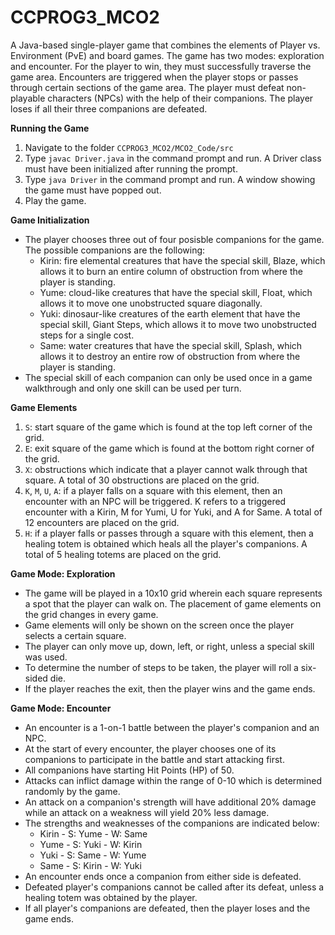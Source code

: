 # CCPROG3_MCO2

A Java-based single-player game that combines the elements of Player vs. Environment (PvE) and board games. The game has two modes: exploration and encounter. For the player to win, they must successfully traverse the game area. Encounters are triggered when the player stops or passes through certain sections of the game area. The player must defeat non-playable characters (NPCs) with the help of their companions. The player loses if all their three companions are defeated.

**Running the Game**
1. Navigate to the folder `CCPROG3_MCO2/MCO2_Code/src`
2. Type `javac Driver.java` in the command prompt and run. A Driver class must have been initialized after running the prompt.
3. Type `java Driver` in the command prompt and run. A window showing the game must have popped out.
4. Play the game.

**Game Initialization**
- The player chooses three out of four posisble companions for the game. The possible companions are the following:
  - Kirin: fire elemental creatures that have the special skill, Blaze, which allows it to burn an entire column of obstruction from where the player is standing.
  - Yume: cloud-like creatures that have the special skill, Float, which allows it to move one unobstructed square diagonally.
  - Yuki: dinosaur-like creatures of the earth element that have the special skill, Giant Steps, which allows it to move two unobstructed steps for a single cost.
  - Same: water creatures that have the special skill, Splash, which allows it to destroy an entire row of obstruction from where the player is standing.
- The special skill of each companion can only be used once in a game walkthrough and only one skill can be used per turn.

**Game Elements**
1. `S`: start square of the game which is found at the top left corner of the grid.
2. `E`: exit square of the game which is found at the bottom right corner of the grid.
3. `X`: obstructions which indicate that a player cannot walk through that square. A total of 30 obstructions are placed on the grid.
4. `K`, `M`, `U`, `A`: if a player falls on a square with this element, then an encounter with an NPC will be triggered. K refers to a triggered encounter with a Kirin, M for Yumi, U for Yuki, and A for Same. A total of 12 encounters are placed on the grid.
5. `H`: if a player falls or passes through a square with this element, then a healing totem is obtained which heals all the player's companions. A total of 5 healing totems are placed on the grid.

**Game Mode: Exploration**
- The game will be played in a 10x10 grid wherein each square represents a spot that the player can walk on. The placement of game elements on the grid changes in every game.
- Game elements will only be shown on the screen once the player selects a certain square. 
- The player can only move up, down, left, or right, unless a special skill was used.
- To determine the number of steps to be taken, the player will roll a six-sided die.
- If the player reaches the exit, then the player wins and the game ends.

**Game Mode: Encounter**
- An encounter is a 1-on-1 battle between the player's companion and an NPC.
- At the start of every encounter, the player chooses one of its companions to participate in the battle and start attacking first.
- All companions have starting Hit Points (HP) of 50.
- Attacks can inflict damage within the range of 0-10 which is determined randomly by the game.
- An attack on a companion's strength will have additional 20% damage while an attack on a weakness will yield 20% less damage.
- The strengths and weaknesses of the companions are indicated below:
  - Kirin - S: Yume - W: Same
  - Yume - S: Yuki - W: Kirin
  - Yuki - S: Same - W: Yume
  - Same - S: Kirin - W: Yuki
- An encounter ends once a companion from either side is defeated.
- Defeated player's companions cannot be called after its defeat, unless a healing totem was obtained by the player.
- If all player's companions are defeated, then the player loses and the game ends.


